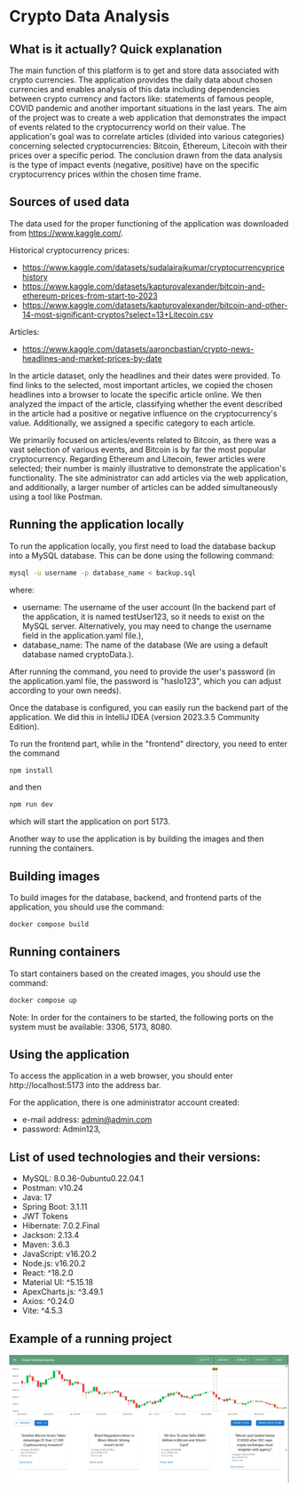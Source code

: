 # Crypto Data Analysis

## What is it actually? Quick explanation

The main function of this platform is to get and store data associated with crypto currencies. The application provides the daily data about chosen currencies and enables analysis of this data including dependencies between crypto currency and factors like: statements of famous people, COVID pandemic and another important situations in the last years.
The aim of the project was to create a web application that demonstrates the impact of events related to the cryptocurrency world on their value. The application's goal was to correlate articles (divided into various categories) concerning selected cryptocurrencies: Bitcoin, Ethereum, Litecoin with their prices over a specific period. The conclusion drawn from the data analysis is the type of impact events (negative, positive) have on the specific cryptocurrency prices within the chosen time frame.

## Sources of used data

The data used for the proper functioning of the application was downloaded from https://www.kaggle.com/.

Historical cryptocurrency prices:

- https://www.kaggle.com/datasets/sudalairajkumar/cryptocurrencypricehistory
- https://www.kaggle.com/datasets/kapturovalexander/bitcoin-and-ethereum-prices-from-start-to-2023
- https://www.kaggle.com/datasets/kapturovalexander/bitcoin-and-other-14-most-significant-cryptos?select=13+Litecoin.csv

Articles: 
- https://www.kaggle.com/datasets/aaroncbastian/crypto-news-headlines-and-market-prices-by-date

In the article dataset, only the headlines and their dates were provided. To find links to the selected, most important articles, we copied the chosen headlines into a browser to locate the specific article online. We then analyzed the impact of the article, classifying whether the event described in the article had a positive or negative influence on the cryptocurrency's value. Additionally, we assigned a specific category to each article.

We primarily focused on articles/events related to Bitcoin, as there was a vast selection of various events, and Bitcoin is by far the most popular cryptocurrency. Regarding Ethereum and Litecoin, fewer articles were selected; their number is mainly illustrative to demonstrate the application's functionality. The site administrator can add articles via the web application, and additionally, a larger number of articles can be added simultaneously using a tool like Postman.

## Running the application locally
To run the application locally, you first need to load the database backup into a MySQL database. This can be done using the following command:

```bash
mysql -u username -p database_name < backup.sql
```
where:
- username: The username of the user account (In the backend part of the application, it is named testUser123, so it needs to exist on the MySQL server. Alternatively, you may need to change the username field in the application.yaml file.),
- database_name: The name of the database (We are using a default database named cryptoData.).

After running the command, you need to provide the user's password (in the application.yaml file, the password is "haslo123", which you can adjust according to your own needs).

Once the database is configured, you can easily run the backend part of the application. We did this in IntelliJ IDEA (version 2023.3.5 Community Edition).

To run the frontend part, while in the "frontend" directory, you need to enter the command 

```bash
npm install
```
and then
```bash
npm run dev
```
which will start the application on port 5173.

Another way to use the application is by building the images and then running the containers.
## Building images
To build images for the database, backend, and frontend parts of the application, you should use the command:
```bash
docker compose build
```

## Running containers

To start containers based on the created images, you should use the command:
```bash
docker compose up
```
Note: In order for the containers to be started, the following ports on the system must be available: 3306, 5173, 8080.

## Using the application

To access the application in a web browser, you should enter http://localhost:5173 into the address bar.

For the application, there is one administrator account created:
- e-mail address: admin@admin.com
- password: Admin123,

## List of used technologies and their versions:

- MySQL: 8.0.36-0ubuntu0.22.04.1
- Postman: v10.24
- Java: 17
- Spring Boot: 3.1.11
- JWT Tokens
- Hibernate: 7.0.2.Final
- Jackson: 2.13.4
- Maven: 3.6.3
- JavaScript: v16.20.2
- Node.js: v16.20.2
- React: ^18.2.0
- Material UI: ^5.15.18
- ApexCharts.js: ^3.49.1
- Axios: ^0.24.0
- Vite: ^4.5.3

## Example of a running project

![Screenshot](screenshot.png)
